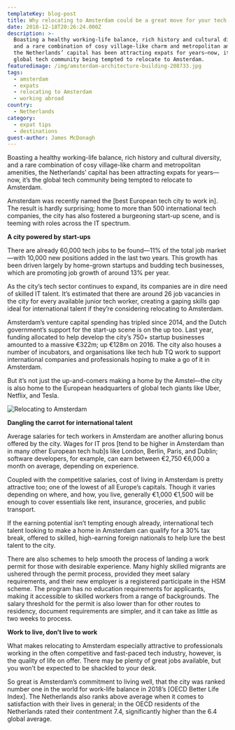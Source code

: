 ```yaml
---
templateKey: blog-post
title: Why relocating to Amsterdam could be a great move for your tech career
date: 2018-12-18T20:26:24.000Z
description: >-
  Boasting a healthy working-life balance, rich history and cultural diversity,
  and a rare combination of cosy village-like charm and metropolitan amenities,
  the Netherlands’ capital has been attracting expats for years—now, it’s the
  global tech community being tempted to relocate to Amsterdam.
featuredimage: /img/amsterdam-architecture-building-208733.jpg
tags:
  - amsterdam
  - expats
  - relocating to Amsterdam
  - working abroad
country:
  - Netherlands
category:
  - expat tips
  - destinations
guest-author: James McDonagh
---
```


Boasting a healthy working-life balance, rich history and cultural diversity, and a rare combination of cosy village-like charm and metropolitan amenities, the Netherlands’ capital has been attracting expats for years—now, it’s the global tech community being tempted to relocate to Amsterdam.

Amsterdam was recently named the \[best European tech city to work in]. The result is hardly surprising; home to more than 500 international tech companies, the city has also fostered a burgeoning start-up scene, and is teeming with roles across the IT spectrum.

**A city powered by start-ups**

There are already 60,000 tech jobs to be found—11% of the total job market—with 10,000 new positions added in the last two years. This growth has been driven largely by home-grown startups and budding tech businesses, which are promoting job growth of around 13% per year.

As the city’s tech sector continues to expand, its companies are in dire need of skilled IT talent. It’s estimated that there are around 26 job vacancies in the city for every available junior tech worker, creating a gaping skills gap ideal for international talent if they’re considering relocating to Amsterdam.

Amsterdam’s venture capital spending has tripled since 2014, and the Dutch government’s support for the start-up scene is on the up too. Last year, funding allocated to help develop the city’s 750+ startup businesses amounted to a massive €322m; up €128m on 2016. The city also houses a number of incubators, and organisations like tech hub TQ work to support international companies and professionals hoping to make a go of it in Amsterdam.

But it’s not just the up-and-comers making a home by the Amstel—the city is also home to the European headquarters of global tech giants like Uber, Netflix, and Tesla.

![Relocating to Amsterdam](img/uploads/2018/12/amsterdam-architecture-bicycles-1414467.jpg)

**Dangling the carrot for international talent**

Average salaries for tech workers in Amsterdam are another alluring bonus offered by the city. Wages for IT pros \[tend to be higher in Amsterdam than in many other European tech hub]s like London, Berlin, Paris, and Dublin; software developers, for example, can earn between €2,750 €6,000 a month on average, depending on experience.

Coupled with the competitive salaries, cost of living in Amsterdam is pretty attractive too; one of the lowest of all Europe’s capitals. Though it varies depending on where, and how, you live, generally €1,000 €1,500 will be enough to cover essentials like rent, insurance, groceries, and public transport.

If the earning potential isn’t tempting enough already, international tech talent looking to make a home in Amsterdam can qualify for a 30% tax break, offered to skilled, high-earning foreign nationals to help lure the best talent to the city.

There are also schemes to help smooth the process of landing a work permit for those with desirable experience. Many highly skilled migrants are ushered through the permit process, provided they meet salary requirements, and their new employer is a registered participate in the HSM scheme. The program has no education requirements for applicants, making it accessible to skilled workers from a range of backgrounds. The salary threshold for the permit is also lower than for other routes to residency, document requirements are simpler, and it can take as little as two weeks to process.

**Work to live, don’t live to work**

What makes relocating to Amsterdam especially attractive to professionals working in the often competitive and fast-paced tech industry, however, is the quality of life on offer. There may be plenty of great jobs available, but you won’t be expected to be shackled to your desk.

So great is Amsterdam’s commitment to living well, that the city was ranked number one in the world for work-life balance in 2018’s \[OECD Better Life Index]. The Netherlands also ranks above average when it comes to satisfaction with their lives in general; in the OECD residents of the Netherlands rated their contentment 7.4, significantly higher than the 6.4 global average.
